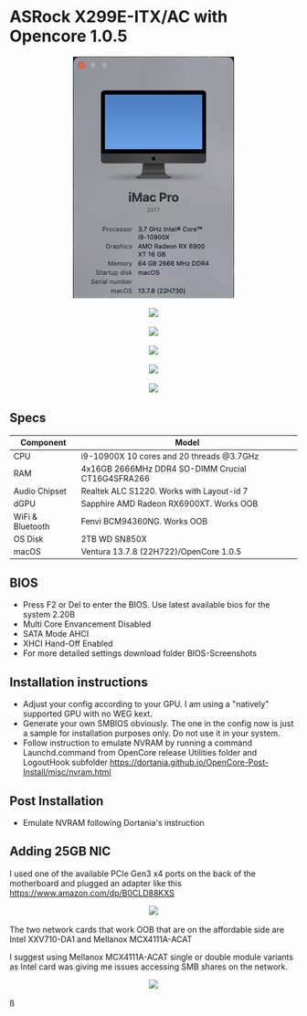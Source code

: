# ASRock X299E-ITX/AC with Opencore 1.0.5
<p align="center">
  <img src="Docs/AboutThisMac.png" align=center">
 </p>
 <p align="center">
  <img src="Docs/PCI.png" align=center">
 </p>
 <p align="center">
  <img src="Docs/USB.png" align=center">
 </p>
 <p align="center">
  <img src="Docs/Peripherals.png" align=center">
 </p>
 <p align="center">
  <img src="Docs/Geekbench_CPU.png" align=center">
 </p>
  <p align="center">
  <img src="Docs/Geekbench_Metal.png" align=center">
 </p>

## Specs
| **Component** | **Model** |
| ------------- | --------- |
| CPU | i9-10900X 10 cores and 20 threads @3.7GHz |
| RAM | 4x16GB 2666MHz DDR4 SO-DIMM Crucial CT16G4SFRA266 |
| Audio Chipset | Realtek ALC S1220. Works with Layout-id 7 |
| dGPU | Sapphire AMD Radeon RX6900XT. Works OOB |
| WiFi & Bluetooth | Fenvi BCM94360NG. Works OOB |
| OS Disk | 2TB WD SN850X |
| macOS | Ventura 13.7.8 (22H722)/OpenCore 1.0.5

## BIOS
- Press F2 or Del to enter the BIOS. Use latest available bios for the system 2.20B
- Multi Core Envancement Disabled
- SATA Mode AHCI
- XHCI Hand-Off Enabled
- For more detailed settings download folder BIOS-Screenshots

## Installation instructions
- Adjust your config according to your GPU. I am using a "natively" supported GPU with no WEG kext.
- Generate your own SMBIOS obviously. The one in the config now is just a sample for installation purposes only. Do not use it in your system.
- Follow instruction to emulate NVRAM by running a command Launchd.command from OpenCore release Utilities folder and LogoutHook subfolder https://dortania.github.io/OpenCore-Post-Install/misc/nvram.html

## Post Installation
- Emulate NVRAM following Dortania's instruction

## Adding 25GB NIC
I used one of the available PCIe Gen3 x4 ports on the back of the motherboard and plugged an adapter like this https://www.amazon.com/dp/B0CLD88KXS

  <p align="center">
  <img src="Docs/PCIe-adapter.png" align=center">
 </p>
The two network cards that work OOB that are on the affordable side are Intel XXV710-DA1 and Mellanox MCX4111A-ACAT

I suggest using Mellanox MCX4111A-ACAT single or double module variants as Intel card was giving me issues accessing SMB shares on the network.
  <p align="center">
  <img src="Docs/Mellanox.png" align=center">
 </p>
 ß